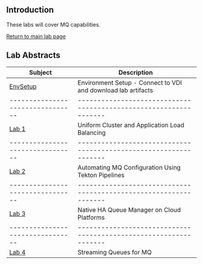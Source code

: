## Introduction
These labs will cover MQ capabilities.

[Return to main lab page](../index.md#lab-sections)

## Lab Abstracts

|  Subject                       | Description                                                                                         |                                                               
|--------------------------------|-----------------------------------------------------------------|
| [EnvSetup](envsetup/mq_cp4i_pot_envsetup.md) | Environment Setup - Connect to VDI and download lab artifacts   |                                    
|--------------------------------|-----------------------------------------------------------------|
| [Lab 1](Lab_3/mq_cp4i_pot_lab3.md)       | Uniform Cluster and Application Load Balancing          |                                     
|--------------------------------|-----------------------------------------------------------------|
| [Lab 2](Lab_4/mq_cp4i_pot_lab4.md)       | Automating MQ Configuration Using Tekton Pipelines              |                                    
|--------------------------------|-----------------------------------------------------------------|
| [Lab 3](Lab_5/mq_cp4i_pot_lab5.md)       | Native HA Queue Manager on Cloud Platforms                      | 
|--------------------------------|-----------------------------------------------------------------|
| [Lab 4](Lab_6/mq_cp4i_pot_lab6.md)       | Streaming Queues for MQ                       |                                       
